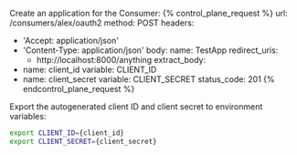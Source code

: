 Create an application for the Consumer:
{% control_plane_request %}
url: /consumers/alex/oauth2
method: POST
headers:
  - 'Accept: application/json'
  - 'Content-Type: application/json'
body:
  name: TestApp
  redirect_uris:
    - http://localhost:8000/anything
extract_body:
  - name: client_id
    variable: CLIENT_ID
  - name: client_secret
    variable: CLIENT_SECRET
status_code: 201
{% endcontrol_plane_request %}

Export the autogenerated client ID and client secret to environment variables:
```sh
export CLIENT_ID={client_id}
export CLIENT_SECRET={client_secret}
```